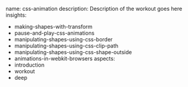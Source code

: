 name: css-animation
description: Description of the workout goes here
insights:
  - making-shapes-with-transform
  - pause-and-play-css-animations
  - manipulating-shapes-using-css-border
  - manipulating-shapes-using-css-clip-path
  - manipulating-shapes-using-css-shape-outside
  - animations-in-webkit-browsers
aspects:
  - introduction
  - workout
  - deep
 

